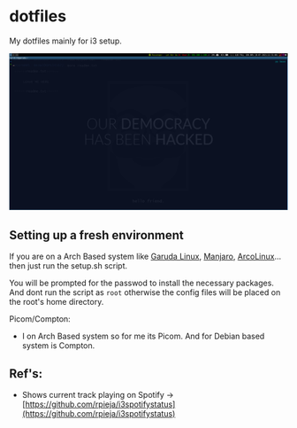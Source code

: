 # dotfiles

My dotfiles mainly for i3 setup. 


![desktop-env-i3](./images/2021-07-18_12-31.png)


## Setting up a fresh environment 

If you are on a Arch Based system like [Garuda Linux](https://garudalinux.org/), [Manjaro](https://manjaro.org/), [ArcoLinux](https://arcolinux.com/)... then just run the setup.sh script. 

You will be prompted for the passwod to install the necessary packages. And dont run the script as `root` otherwise the config files will be placed on the root's home directory.


Picom/Compton:
 - I on Arch Based system so for me its Picom. And for Debian based system is Compton.
 

## Ref's:
  - Shows current track playing on Spotify -> [https://github.com/rpieja/i3spotifystatus](https://github.com/rpieja/i3spotifystatus)

